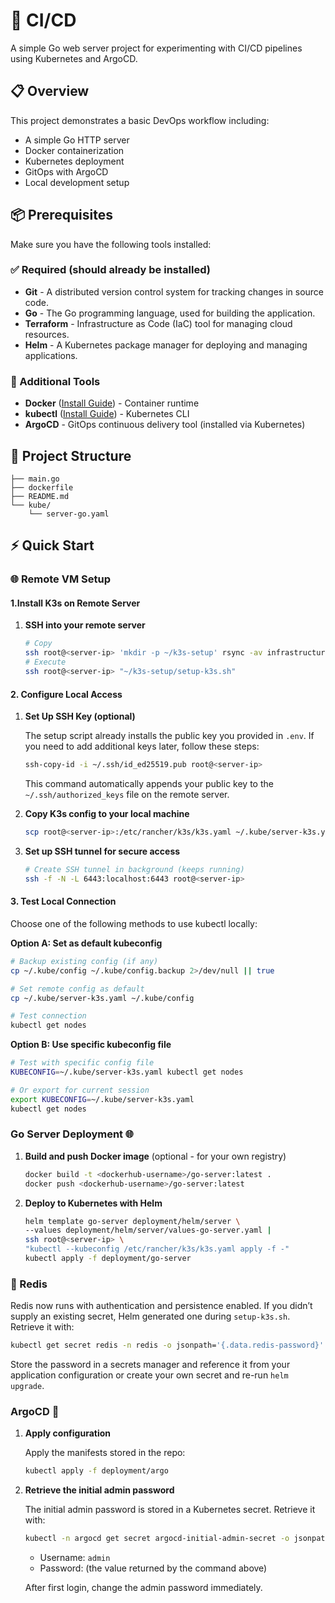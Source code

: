 # 🚀 CI/CD

A simple Go web server project for experimenting with CI/CD pipelines using Kubernetes and ArgoCD.

## 📋 Overview

This project demonstrates a basic DevOps workflow including:

- A simple Go HTTP server
- Docker containerization
- Kubernetes deployment
- GitOps with ArgoCD
- Local development setup

## 📦 Prerequisites

Make sure you have the following tools installed:

### ✅ Required (should already be installed)

- **Git** - A distributed version control system for tracking changes in source code.
- **Go** - The Go programming language, used for building the application.
- **Terraform** - Infrastructure as Code (IaC) tool for managing cloud resources.
- **Helm** - A Kubernetes package manager for deploying and managing applications.

### 🔧 Additional Tools

- **Docker** ([Install Guide](https://docs.docker.com/get-docker/)) - Container runtime
- **kubectl** ([Install Guide](https://kubernetes.io/docs/tasks/tools/)) - Kubernetes CLI
- **ArgoCD** - GitOps continuous delivery tool (installed via Kubernetes)

## 📁 Project Structure

```
├── main.go
├── dockerfile
├── README.md
└── kube/
    └── server-go.yaml
```

## ⚡ Quick Start

### 🌐 Remote VM Setup

#### 1.Install K3s on Remote Server

1. **SSH into your remote server**

   ```bash
   # Copy
   ssh root@<server-ip> 'mkdir -p ~/k3s-setup' rsync -av infrastructure/k3s/ infrastructure/.env root@<server-ip>:~/k3s-setup/
   # Execute
   ssh root@<server-ip> "~/k3s-setup/setup-k3s.sh"
   ```

#### 2. Configure Local Access

1. **Set Up SSH Key (optional)**

   The setup script already installs the public key you provided in `.env`. If you need to add additional keys later, follow these steps:

   ```bash
   ssh-copy-id -i ~/.ssh/id_ed25519.pub root@<server-ip>
   ```

   This command automatically appends your public key to the `~/.ssh/authorized_keys` file on the remote server.

2. **Copy K3s config to your local machine**

   ```bash
   scp root@<server-ip>:/etc/rancher/k3s/k3s.yaml ~/.kube/server-k3s.yaml
   ```

3. **Set up SSH tunnel for secure access**

   ```bash
   # Create SSH tunnel in background (keeps running)
   ssh -f -N -L 6443:localhost:6443 root@<server-ip>
   ```

#### 3. Test Local Connection

Choose one of the following methods to use kubectl locally:

**Option A: Set as default kubeconfig**

```bash
# Backup existing config (if any)
cp ~/.kube/config ~/.kube/config.backup 2>/dev/null || true

# Set remote config as default
cp ~/.kube/server-k3s.yaml ~/.kube/config

# Test connection
kubectl get nodes
```

**Option B: Use specific kubeconfig file**

```bash
# Test with specific config file
KUBECONFIG=~/.kube/server-k3s.yaml kubectl get nodes

# Or export for current session
export KUBECONFIG=~/.kube/server-k3s.yaml
kubectl get nodes
```

### Go Server Deployment 🌐

1. **Build and push Docker image** (optional - for your own registry)

   ```bash
   docker build -t <dockerhub-username>/go-server:latest .
   docker push <dockerhub-username>/go-server:latest
   ```

2. **Deploy to Kubernetes with Helm**

   ```bash
   helm template go-server deployment/helm/server \
   --values deployment/helm/server/values-go-server.yaml |
   ssh root@<server-ip> \
   "kubectl --kubeconfig /etc/rancher/k3s/k3s.yaml apply -f -"
   kubectl apply -f deployment/go-server
   ```

### 🔑 Redis

Redis now runs with authentication and persistence enabled. If you didn’t supply an existing secret, Helm generated one during `setup-k3s.sh`. Retrieve it with:

```bash
kubectl get secret redis -n redis -o jsonpath='{.data.redis-password}' | base64 -d
```

Store the password in a secrets manager and reference it from your application configuration or create your own secret and re-run `helm upgrade`.

### ArgoCD 🚀

1. **Apply configuration**

   Apply the manifests stored in the repo:

   ```bash
   kubectl apply -f deployment/argo
   ```

2. **Retrieve the initial admin password**

   The initial admin password is stored in a Kubernetes secret. Retrieve it with:

   ```bash
   kubectl -n argocd get secret argocd-initial-admin-secret -o jsonpath="{.data.password}" | base64 -d
   ```

   - Username: `admin`
   - Password: (the value returned by the command above)

   After first login, change the admin password immediately.
